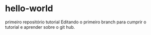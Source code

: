 # hello-world
primeiro repositório tutorial
Editando o primeiro branch para cumprir o tutorial e aprender sobre o git hub.

